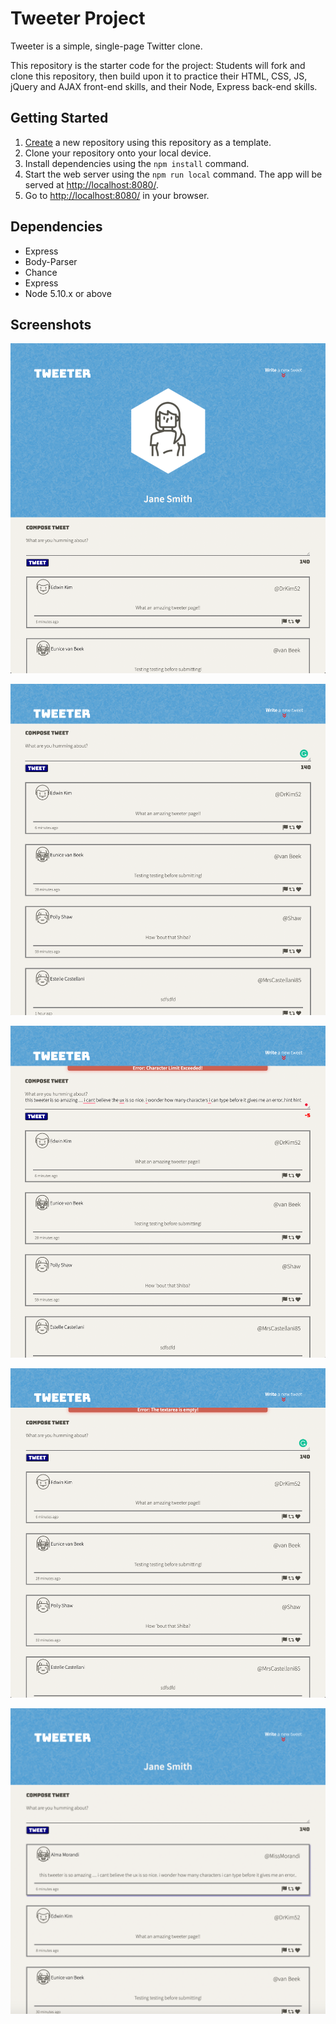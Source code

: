 # Tweeter Project

Tweeter is a simple, single-page Twitter clone.

This repository is the starter code for the project: Students will fork and clone this repository, then build upon it to practice their HTML, CSS, JS, jQuery and AJAX front-end skills, and their Node, Express back-end skills.

## Getting Started

1. [Create](https://docs.github.com/en/repositories/creating-and-managing-repositories/creating-a-repository-from-a-template) a new repository using this repository as a template.
2. Clone your repository onto your local device.
3. Install dependencies using the `npm install` command.
3. Start the web server using the `npm run local` command. The app will be served at <http://localhost:8080/>.
4. Go to <http://localhost:8080/> in your browser.

## Dependencies

- Express
- Body-Parser
- Chance
- Express
- Node 5.10.x or above


## Screenshots

!["Screenshot of main page"](https://github.com/iourivolkov/tweeter-app/blob/master/docs/alltweets.png?raw=true)

!["Screenshot of main page scrolled down"](https://github.com/iourivolkov/tweeter-app/blob/master/docs/scrollthroughtweets.png?raw=true)

!["Screenshot of character limit exceeded error"](https://github.com/iourivolkov/tweeter-app/blob/master/docs/charlimitexceedederr.png?raw=true)

!["Screenshot of text area empty error"](https://github.com/iourivolkov/tweeter-app/blob/master/docs/textareaemptyerror.png?raw=true)

!["Screenshot of hover box-shadow effect"](https://github.com/iourivolkov/tweeter-app/blob/master/docs/hovershadow.png?raw=true)









